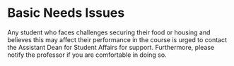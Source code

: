 # Basic Needs Issues

Any student who faces challenges securing their food or housing and
believes this may affect their performance in the course is urged to
contact the Assistant Dean for Student Affairs for support.
Furthermore, please notify the professor if you are comfortable in
doing so.
